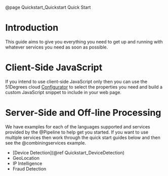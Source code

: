 @page Quickstart_Quickstart Quick Start

# Introduction

This guide aims to give you everything you need to get up and running with whatever services 
you need as soon as possible.

# Client-Side JavaScript

If you intend to use client-side JavaScript only then you can use the 51Degrees cloud 
[Configurator](https://configure.51degrees.com/) 
to select the properties you need and build a custom JavaScript snippet to include in your
web page.

# Server-Side and Off-line Processing

We have examples for each of the languages supported and services provided
by the @Pipeline to help get you started.
If you want to use multiple services then work through the quick start guides 
below and then see the @combiningservices example.

- [Device Detection](@ref Quickstart_DeviceDetection)
- GeoLocation
- IP Intelligence
- Fraud Detection